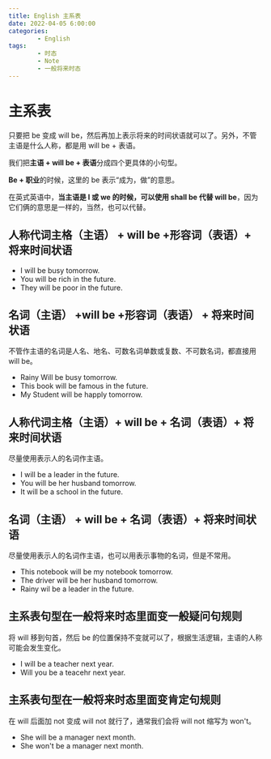 ```yaml
---
title: English 主系表
date: 2022-04-05 6:00:00
categories:
        - English
tags:
        - 时态
        - Note
        - 一般将来时态
---
```


# 主系表

只要把 be 变成 will be，然后再加上表示将来的时间状语就可以了。另外，不管主语是什么人称，都是用 will be + 表语。

我们把**主语 + will be + 表语**分成四个更具体的小句型。

**Be + 职业**的时候，这里的 be 表示“成为，做”的意思。

在英式英语中，**当主语是 I 或 we 的时候，可以使用 shall be 代替 will be**，因为它们俩的意思是一样的，当然，也可以代替。

## 人称代词主格（主语） + will be +形容词（表语）+ 将来时间状语

- I will be busy tomorrow.
- You will be rich in the future.
- They will be poor in the future.

## 名词（主语） +will be +形容词（表语） + 将来时间状语

不管作主语的名词是人名、地名、可数名词单数或复数、不可数名词，都直接用 will be。

- Rainy Will be busy tomorrow.
- This book will be famous in the future.
- My Student will be happly tomorrow.

## 人称代词主格（主语）+ will be + 名词（表语）+ 将来时间状语

尽量使用表示人的名词作主语。

- I will be a leader in the future.
- You will be her husband tomorrow.
- It will be a school in the future.

## 名词（主语） + will be + 名词（表语）+ 将来时间状语

尽量使用表示人的名词作主语，也可以用表示事物的名词，但是不常用。

- This notebook will be my notebook tomorrow.
- The driver will be her husband tomorrow.
- Rainy wil be a leader in the future.

## 主系表句型在一般将来时态里面变一般疑问句规则

将 will 移到句首，然后 be 的位置保持不变就可以了，根据生活逻辑，主语的人称可能会发生变化。

- I will be a teacher next year.
- Will you be a teacehr next year.

## 主系表句型在一般将来时态里面变肯定句规则

在 will 后面加 not 变成 will not 就行了，通常我们会将 will not 缩写为 won't。

- She will be a manager next month.
- She won't be a manager next month.
